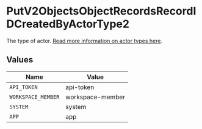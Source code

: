 # PutV2ObjectsObjectRecordsRecordIDCreatedByActorType2

The type of actor. [Read more information on actor types here](/docs/actors).


## Values

| Name               | Value              |
| ------------------ | ------------------ |
| `API_TOKEN`        | api-token          |
| `WORKSPACE_MEMBER` | workspace-member   |
| `SYSTEM`           | system             |
| `APP`              | app                |